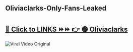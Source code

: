 
 ## Oliviaclarks-Only-Fans-Leaked

# <h2><a href="https://clipsfans.com/Oliviaclarks&ref=git">🔗 Click to LINKS ⏩⏩ 👉 🟢 Oliviaclarks </a></h2>

<a href="https://clipsfans.com/Oliviaclarks&ref=git" rel="nofollow" data-target="animated-image.originalLink"><img src="https://i.ibb.co.com/xMMVF88/686577567.gif" alt="Viral Video Original" style="max-width: 100%; display: inline-block;" data-target="animated-image.originalImage"></a>
